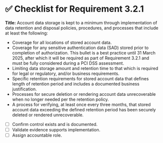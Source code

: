 # ✅ Checklist for Requirement 3.2.1

**Title:** Account data storage is kept to a minimum through implementation of data retention and disposal policies, procedures, and processes that include at least the following:
- Coverage for all locations of stored account data. 
- Coverage for any sensitive authentication data (SAD) stored prior to completion of authorization. This bullet is a best practice until 31 March 2025, after which it will be required as part of Requirement 3.2.1 and must be fully considered during a PCI DSS assessment. 
- Limiting data storage amount and retention time to that which is required for legal or regulatory, and/or business requirements. 
- Specific retention requirements for stored account data that defines length of retention period and includes a documented business justification. 
- Processes for secure deletion or rendering account data unrecoverable when no longer needed per the retention policy. 
- A process for verifying, at least once every three months, that stored account data exceeding the defined retention period has been securely deleted or rendered unrecoverable.

- [ ] Confirm control exists and is documented.
- [ ] Validate evidence supports implementation.
- [ ] Assign accountable role.
